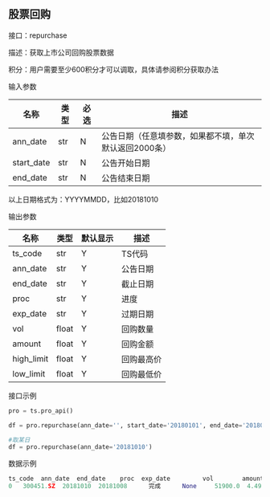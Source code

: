 ## 股票回购

接口：repurchase

描述：获取上市公司回购股票数据

积分：用户需要至少600积分才可以调取，具体请参阅积分获取办法 

输入参数

| 名称 | 类型 | 必选 | 描述 |
| --- | --- | --- | --- |
| ann_date | str | N | 公告日期（任意填参数，如果都不填，单次默认返回2000条） |
| start_date | str | N | 公告开始日期 |
| end_date | str | N | 公告结束日期 |

以上日期格式为：YYYYMMDD，比如20181010

输出参数

| 名称 | 类型 | 默认显示 | 描述 |
| --- | --- | --- | --- |
| ts_code | str | Y | TS代码 |
| ann_date | str | Y | 公告日期 |
| end_date | str | Y | 截止日期 |
| proc | str | Y | 进度 |
| exp_date | str | Y | 过期日期 |
| vol | float | Y | 回购数量 |
| amount | float | Y | 回购金额 |
| high_limit | float | Y | 回购最高价 |
| low_limit | float | Y | 回购最低价 |

接口示例

```python
pro = ts.pro_api()

df = pro.repurchase(ann_date='', start_date='20180101', end_date='20180510')

#取某日
df = pro.repurchase(ann_date='20181010')
```

数据示例

```python
ts_code  ann_date  end_date    proc  exp_date         vol        amount  \
0   300451.SZ  20181010  20181008      完成      None     51900.0  4.498500e+05   
```